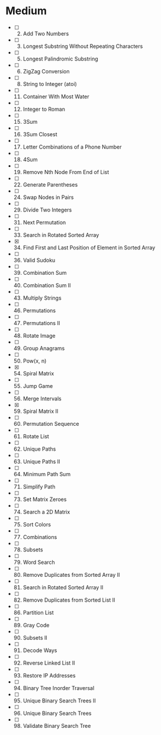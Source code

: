 # Medium

* [ ] 2. Add Two Numbers
* [ ] 3. Longest Substring Without Repeating Characters
* [ ] 5. Longest Palindromic Substring
* [ ] 6. ZigZag Conversion
* [ ] 8. String to Integer (atoi)
* [ ] 11. Container With Most Water
* [ ] 12. Integer to Roman
* [ ] 15. 3Sum
* [ ] 16. 3Sum Closest
* [ ] 17. Letter Combinations of a Phone Number
* [ ] 18. 4Sum
* [ ] 19. Remove Nth Node From End of List
* [ ] 22. Generate Parentheses
* [ ] 24. Swap Nodes in Pairs
* [ ] 29. Divide Two Integers
* [ ] 31. Next Permutation
* [ ] 33. Search in Rotated Sorted Array
* [x] 34. Find First and Last Position of Element in Sorted Array
* [ ] 36. Valid Sudoku
* [ ] 39. Combination Sum
* [ ] 40. Combination Sum II
* [ ] 43. Multiply Strings
* [ ] 46. Permutations
* [ ] 47. Permutations II
* [ ] 48. Rotate Image
* [ ] 49. Group Anagrams
* [ ] 50. Pow(x, n)
* [x] 54. Spiral Matrix
* [ ] 55. Jump Game
* [ ] 56. Merge Intervals
* [x] 59. Spiral Matrix II
* [ ] 60. Permutation Sequence
* [ ] 61. Rotate List
* [ ] 62. Unique Paths
* [ ] 63. Unique Paths II
* [ ] 64. Minimum Path Sum
* [ ] 71. Simplify Path
* [ ] 73. Set Matrix Zeroes
* [ ] 74. Search a 2D Matrix
* [ ] 75. Sort Colors
* [ ] 77. Combinations
* [ ] 78. Subsets
* [ ] 79. Word Search
* [ ] 80. Remove Duplicates from Sorted Array II
* [ ] 81. Search in Rotated Sorted Array II
* [ ] 82. Remove Duplicates from Sorted List II
* [ ] 86. Partition List
* [ ] 89. Gray Code
* [ ] 90. Subsets II
* [ ] 91. Decode Ways
* [ ] 92. Reverse Linked List II
* [ ] 93. Restore IP Addresses
* [ ] 94. Binary Tree Inorder Traversal
* [ ] 95. Unique Binary Search Trees II
* [ ] 96. Unique Binary Search Trees
* [ ] 98. Validate Binary Search Tree
